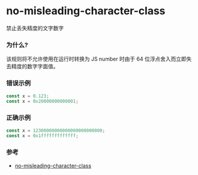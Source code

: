 # no-misleading-character-class

禁止丢失精度的文字数字

### 为什么?

该规则将不允许使用在运行时转换为 JS number 时由于 64 位浮点舍入而立即失去精度的数字字面值。

### 错误示例

```js
const x = 0.123;
const x = 0x20000000000001;
```

### 正确示例

```js
const x = 12300000000000000000000000;
const x = 0x1fffffffffffff;
```

### 参考

- [no-misleading-character-class](https://eslint.org/docs/rules/no-misleading-character-class)
